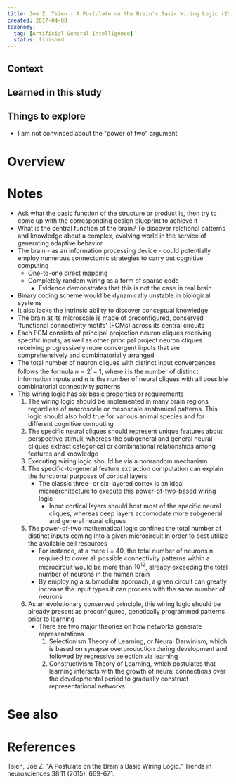 ```yaml
---
title: Joe Z. Tsien - A Postulate on the Brain's Basic Wiring Logic (2015)
created: 2017-04-08
taxonomy:
  tag: [Artificial General Intelligence]
  status: finished
---
```


## Context

## Learned in this study

## Things to explore
* I am not convinced about the "power of two" argument

# Overview

# Notes
* Ask what the basic function of the structure or product is, then try to come up with the corresponding design blueprint to achieve it
* What is the central function of the brain? To discover relational patterns and knowledge about a complex, evolving world in the service of generating adaptive behavior
* The brain - as an information processing device - could potentially employ numerous connectomic strategies to carry out cognitive computing
	* One-to-one direct mapping
	* Completely random wiring as a form of sparse code
		* Evidence demonstrates that this is not the case in real brain
* Binary coding scheme would be dynamically unstable in biological systems
* It also lacks the intrinsic ability to discover conceptual knowledge
* The brain at its microscale is made of preconfigured, conserved 'functional connectivity motifs' (FCMs) across its central circuits
* Each FCM consists of principal projection neuron cliques receiving specific inputs, as well as other principal project neuron cliques receiving progressively more convergent inputs that are comprehensively and combinatorially arranged
* The total number of neuron cliques with distinct input convergences follows the formula $n = 2^i - 1$, where i is the number of distinct information inputs and n is the number of neural cliques with all possible combinatorial connectivity patterns
* This wiring logic has six basic properties or requirements
	1. The wiring logic should be implemented in many brain regions regardless of macroscale or mesoscale anatomical patterns. This logic should also hold true for various animal species and for different cognitive computing
	1. The specific neural cliques should represent unique features about perspective stimuli, whereas the subgeneral and general neural cliques extract categorical or combinational relationships among features and knowledge
	1. Executing wiring logic should be via a nonrandom mechanism
	1. The specific-to-general feature extraction computation can explain the functional purposes of cortical layers
		* The classic three- or six-layered cortex is an ideal microarchitecture to execute this power-of-two-based wiring logic
			* Input cortical layers should host most of the specific neural cliques, whereas deep layers accomodate more subgeneral and general neural cliques
	1. The power-of-two mathematical logic confines the total number of distinct inputs coming into a given microcircuit in order to best utilize the available cell resources
		* For instance, at a mere i = 40, the total number of neurons n required to cover all possible connectivity patterns within a microcircuit would be more than $10^12$, already exceeding the total number of neurons in the human brain
		* By employing a submodular approach, a given circuit can greatly increase the input types it can process with the same number of neurons
	1. As an evolutionary conserved principle, this wiring logic should be already present as preconfigured, genetically programmed patterns prior to learning
		* There are two major theories on how networks generate representations
			1. Selectionism Theory of Learning, or Neural Darwinism, which is based on synapse overproduction during development and followed by regressive selection via learning
			1. Constructivism Theory of Learning, which postulates that learning interacts with the growth of neural connections over the developmental period to gradually construct representational networks

# See also

# References
Tsien, Joe Z. "A Postulate on the Brain's Basic Wiring Logic." Trends in neurosciences 38.11 (2015): 669-671.
